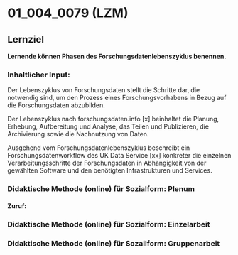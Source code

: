 # 01_004_0079 (LZM)

## Lernziel

**Lernende können Phasen des Forschungsdatenlebenszyklus benennen.**

### Inhaltlicher Input: 

Der Lebenszyklus von Forschungsdaten stellt die Schritte dar, die notwendig sind, um den Prozess eines Forschungsvorhabens in Bezug auf die Forschungsdaten abzubilden. 

Der Lebenszyklus nach forschungsdaten.info [x] beinhaltet die Planung, Erhebung, Aufbereitung und Analyse, das Teilen und Publizieren, die Archivierung sowie die Nachnutzung von Daten.

Ausgehend vom Forschungsdatenlebenszyklus beschreibt ein Forschungsdatenworkflow des UK Data Service [xx] konkreter die einzelnen Verarbeitungsschritte der Forschungsdaten in Abhängigkeit von der gewählten Software und den benötigten Infrastrukturen und Services. 

### Didaktische Methode (online) für Sozialform: Plenum

#### Zuruf: 

### Didaktische Methode (online) für Sozialform: Einzelarbeit	

#### 

### Didaktische Methode (online) für Sozailform: Gruppenarbeit
